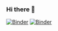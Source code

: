 ### Hi there 👋

<!--
**Stephenx0r/Stephenx0r** is a ✨ _special_ ✨ repository because its `README.md` (this file) appears on your GitHub profile.

Here are some ideas to get you started:

- 🔭 I’m currently working on ...
- 🌱 I’m currently learning ...
- 👯 I’m looking to collaborate on ...
- 🤔 I’m looking for help with ...
- 💬 Ask me about ...
- 📫 How to reach me: ...
- 😄 Pronouns: ...
- ⚡ Fun fact: ...
-->
[![Binder](https://mybinder.org/badge_logo.svg)](https://mybinder.org/v2/gh/Naereen/badges/master)
[![Binder](https://mybinder.org/badge_logo.svg)](https://mybinder.org/v2/gh/Naereen/badges/master)
